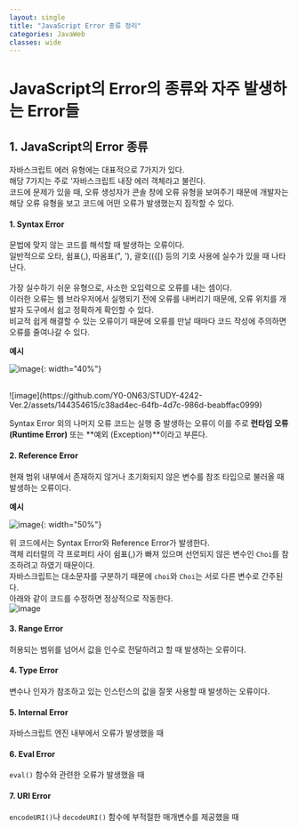 ```yaml
---
layout: single
title: "JavaScript Error 종류 정리"
categories: JavaWeb
classes: wide
---
```


# JavaScript의 Error의 종류와 자주 발생하는 Error들

## 1. JavaScript의 Error 종류

자바스크립트 에러 유형에는 대표적으로 7가지가 있다. <br>
해당 7가지는 주로 '자바스크립트 내장 에러 객체라고 불린다. <br>
코드에 문제가 있을 때, 오류 생성자가 콘솔 창에 오류 유형을 보여주기 때문에 개발자는 해당 오류 유형을 보고 코드에 어떤 오류가 발생했는지 짐작할 수 있다.

#### 1. Syntax Error
문법에 맞지 않는 코드를 해석할 때 발생하는 오류이다. <br>
일반적으로 오타, 쉼표(,), 따옴표(", '), 괄호(({[) 등의 기호 사용에 실수가 있을 때 나타난다. <br>
<br>
가장 실수하기 쉬운 유형으로, 사소한 오입력으로 오류를 내는 셈이다. <br>
이러한 오류는 웹 브라우저에서 실행되기 전에 오류를 내버리기 때문에, 오류 위치를 개발자 도구에서 쉽고 정확하게 확인할 수 있다. <br>
비교적 쉽게 해결할 수 있는 오류이기 때문에 오류를 만날 때마다 코드 작성에 주의하면 오류를 줄여나갈 수 있다. <br>

**예시** <br>

![image](https://github.com/Y0-0N63/STUDY-4242-Ver.2/assets/144354615/649fd1eb-1276-4784-a1bb-340b0fab4366){: width="40%"}

<br>
![image](https://github.com/Y0-0N63/STUDY-4242-Ver.2/assets/144354615/c38ad4ec-64fb-4d7c-986d-beabffac0999)

Syntax Error 외의 나머지 오류 코드는 실행 중 발생하는 오류이 이를 주로 **런타임 오류 (Runtime Error)** 또는 **예외 (Exception)**이라고 부른다.

#### 2. Reference Error
현재 범위 내부에서 존재하지 않거나 초기화되지 않은 변수를 참조 타입으로 불러올 때 발생하는 오류이다. <br>

**예시** <br>

![image](https://github.com/Y0-0N63/STUDY-4242-Ver.2/assets/144354615/17f58a63-274a-470d-be2e-90d360d27db2){: width="50%"}

위 코드에서는 Syntax Error와 Reference Error가 발생한다. <br>
객체 리터럴의 각 프로퍼티 사이 쉼표(,)가 빠져 있으며 선언되지 않은 변수인 `Choi`를 참조하려고 하였기 때문이다. <br>
자바스크립트는 대소문자를 구분하기 때문에 `choi`와 `Choi`는 서로 다른 변수로 간주된다. <br>
아래와 같이 코드를 수정하면 정상적으로 작동한다. <br>
![image](https://github.com/Y0-0N63/STUDY-4242-Ver.2/assets/144354615/b64f121e-28bf-40b9-b56e-0204e7d93330)

#### 3. Range Error
허용되는 범위를 넘어서 값을 인수로 전달하려고 할 때 발생하는 오류이다.

#### 4. Type Error
변수나 인자가 참조하고 있는 인스턴스의 값을 잘못 사용할 때 발생하는 오류이다.

#### 5. Internal Error
자바스크립트 엔진 내부에서 오류가 발생했을 때 

#### 6. Eval Error
`eval()` 함수와 관련한 오류가 발생했을 때

#### 7. URI Error
`encodeURI()`나 `decodeURI()` 함수에 부적절한 매개변수를 제공했을 때
